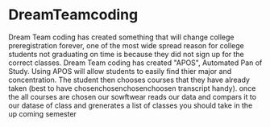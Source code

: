# DreamTeamcoding
Dream Team coding has created something that will change college preregistration forever, one of the most wide spread reason for college students not graduating on time is because they did not sign up for the correct classes. 
Dream Team coding has created "APOS", Automated Pan of Study. Using APOS will allow students to easily find thier major and concentration.
The student then chooses courses that they have already taken (best to have chosenchosenchosenchoosen transcript handy).
once the all courses are chosen our sowftwear reads our data and compars it to our datase of class and grenerates a list of classes you should take in the up coming semester 


